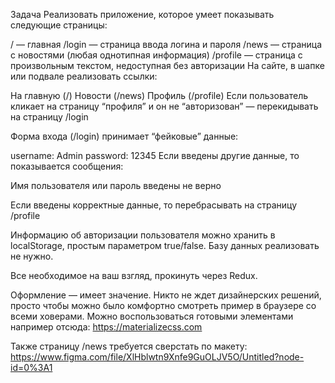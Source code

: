 
Задача
Реализовать приложение, которое умеет показывать следующие страницы:

/ — главная
/login — страница ввода логина и пароля
/news — страница с новостями (любая однотипная информация)
/profile — страница с произвольным текстом, недоступная без авторизации
На сайте, в шапке или подвале реализовать ссылки:

На главную (/)
Новости (/news)
Профиль (/profile)
Если пользователь кликает на страницу “профиля” и он не “авторизован” — перекидывать на страницу /login

Форма входа (/login) принимает “фейковые” данные:

username: Admin
password: 12345
Если введены другие данные, то показывается сообщения:

Имя пользователя или пароль введены не верно

Если введены корректные данные, то перебрасывать на страницу /profile

Информацию об авторизации пользователя можно хранить в localStorage, простым параметром true/false. Базу данных реализовать не нужно.

Все необходимое на ваш взгляд, прокинуть через Redux.

Оформление — имеет значение. Никто не ждет дизайнерских решений, просто чтобы можно было комфортно смотреть пример в браузере со всеми ховерами. Можно воспользоваться готовыми элементами например отсюда:
https://materializecss.com

Также страницу /news требуется сверстать по макету:
https://www.figma.com/file/XlHblwtn9Xnfe9GuOLJV5O/Untitled?node-id=0%3A1
